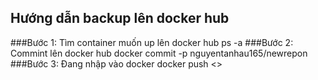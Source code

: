 ## Hướng dẫn backup lên docker hub

###Bước 1: Tìm container muốn up lên docker hub ps -a
###Bước 2: Commint lên docker hub
    docker commit -p <Container id> nguyentanhau165/newrepon
###Bước 3: Đang nhập vào docker
    docker push <>